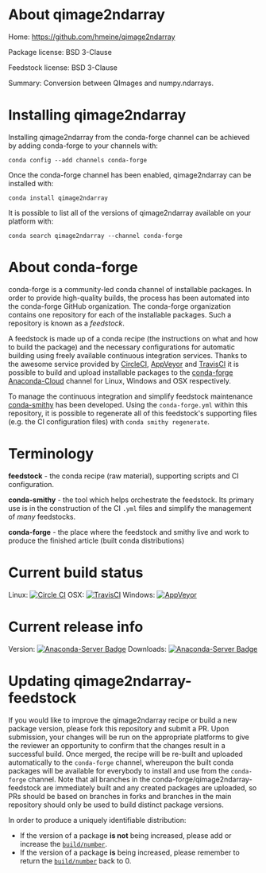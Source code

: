 About qimage2ndarray
====================

Home: https://github.com/hmeine/qimage2ndarray

Package license: BSD 3-Clause

Feedstock license: BSD 3-Clause

Summary: Conversion between QImages and numpy.ndarrays.



Installing qimage2ndarray
=========================

Installing qimage2ndarray from the conda-forge channel can be achieved by adding conda-forge to your channels with:

```
conda config --add channels conda-forge
```

Once the conda-forge channel has been enabled, qimage2ndarray can be installed with:

```
conda install qimage2ndarray
```

It is possible to list all of the versions of qimage2ndarray available on your platform with:

```
conda search qimage2ndarray --channel conda-forge
```


About conda-forge
=================

conda-forge is a community-led conda channel of installable packages.
In order to provide high-quality builds, the process has been automated into the
conda-forge GitHub organization. The conda-forge organization contains one repository
for each of the installable packages. Such a repository is known as a *feedstock*.

A feedstock is made up of a conda recipe (the instructions on what and how to build
the package) and the necessary configurations for automatic building using freely
available continuous integration services. Thanks to the awesome service provided by
[CircleCI](https://circleci.com/), [AppVeyor](http://www.appveyor.com/)
and [TravisCI](https://travis-ci.org/) it is possible to build and upload installable
packages to the [conda-forge](https://anaconda.org/conda-forge)
[Anaconda-Cloud](http://docs.anaconda.org/) channel for Linux, Windows and OSX respectively.

To manage the continuous integration and simplify feedstock maintenance
[conda-smithy](http://github.com/conda-forge/conda-smithy) has been developed.
Using the ``conda-forge.yml`` within this repository, it is possible to regenerate all of
this feedstock's supporting files (e.g. the CI configuration files) with ``conda smithy regenerate``.


Terminology
===========

**feedstock** - the conda recipe (raw material), supporting scripts and CI configuration.

**conda-smithy** - the tool which helps orchestrate the feedstock.
                   Its primary use is in the construction of the CI ``.yml`` files
                   and simplify the management of *many* feedstocks.

**conda-forge** - the place where the feedstock and smithy live and work to
                  produce the finished article (built conda distributions)

Current build status
====================

Linux: [![Circle CI](https://circleci.com/gh/conda-forge/qimage2ndarray-feedstock.svg?style=shield)](https://circleci.com/gh/conda-forge/qimage2ndarray-feedstock)
OSX: [![TravisCI](https://travis-ci.org/conda-forge/qimage2ndarray-feedstock.svg?branch=master)](https://travis-ci.org/conda-forge/qimage2ndarray-feedstock)
Windows: [![AppVeyor](https://ci.appveyor.com/api/projects/status/github/conda-forge/qimage2ndarray-feedstock?svg=True)](https://ci.appveyor.com/project/conda-forge/qimage2ndarray-feedstock/branch/master)

Current release info
====================
Version: [![Anaconda-Server Badge](https://anaconda.org/conda-forge/qimage2ndarray/badges/version.svg)](https://anaconda.org/conda-forge/qimage2ndarray)
Downloads: [![Anaconda-Server Badge](https://anaconda.org/conda-forge/qimage2ndarray/badges/downloads.svg)](https://anaconda.org/conda-forge/qimage2ndarray)


Updating qimage2ndarray-feedstock
=================================

If you would like to improve the qimage2ndarray recipe or build a new
package version, please fork this repository and submit a PR. Upon submission,
your changes will be run on the appropriate platforms to give the reviewer an
opportunity to confirm that the changes result in a successful build. Once
merged, the recipe will be re-built and uploaded automatically to the
`conda-forge` channel, whereupon the built conda packages will be available for
everybody to install and use from the `conda-forge` channel.
Note that all branches in the conda-forge/qimage2ndarray-feedstock are
immediately built and any created packages are uploaded, so PRs should be based
on branches in forks and branches in the main repository should only be used to
build distinct package versions.

In order to produce a uniquely identifiable distribution:
 * If the version of a package **is not** being increased, please add or increase
   the [``build/number``](http://conda.pydata.org/docs/building/meta-yaml.html#build-number-and-string).
 * If the version of a package **is** being increased, please remember to return
   the [``build/number``](http://conda.pydata.org/docs/building/meta-yaml.html#build-number-and-string)
   back to 0.
